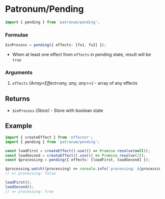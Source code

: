 # Patronum/Pending

```ts
import { pending } from 'patronum/pending';
```

### Formulae

```ts
$inProcess = pending({ effects: [fx1, fx2] });
```

- When at least one effect from `effects` in pending state, result will be `true`

### Arguments

1. `effects` _(Array<Effect<any, any, any>>)_ - array of any effects

## Returns

- `$inProcess` _(Store<boolean>)_ - Store with boolean state

## Example

```ts
import { createEffect } from 'effector';
import { pending } from 'patronum/pending';

const loadFirst = createEffect().use(() => Promise.resolve(null));
const loadSecond = createEffect().use(() => Promise.resolve(2));
const $processing = pending({ effects: [loadFirst, loadSecond] });

$processing.watch((processing) => console.info(`processing: ${processing}`));
// => processing: false

loadFirst();
loadSecond();
// => processing: true
```
